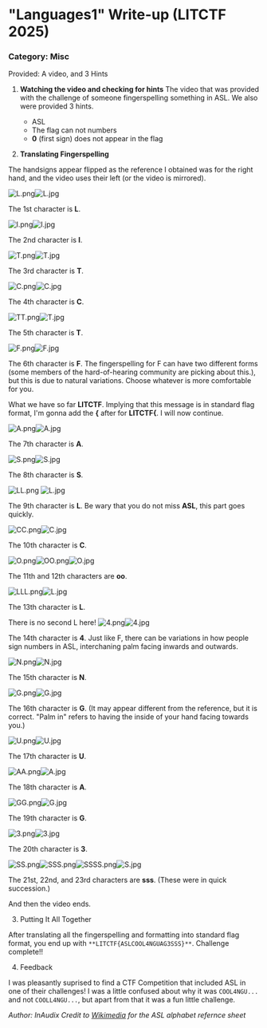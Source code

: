 # "Languages1" Write-up (LITCTF 2025)
### Category: Misc
Provided: A video, and 3 Hints

1. **Watching the video and checking for hints**
	The video that was provided with the challenge of someone fingerspelling something in ASL. We also were provided 3 hints.
	- ASL
    - The flag can not numbers
    - **0** (first sign) does not appear in the flag

2. **Translating Fingerspelling**

The handsigns  appear flipped as the reference I obtained was for the right hand, and the video uses their left (or the video is mirrored). 

![L.png](SCREENSHOTS/L.png "L.png")![L.jpg](REFERENCES/L.jpg)

The 1st character is **L**.

![I.png](SCREENSHOTS/I.png)![I.jpg](REFERENCES/I.jpg)

The 2nd character is **I**.

![T.png](SCREENSHOTS/T.png)![T.jpg](REFERENCES/T.jpg)

The 3rd character is **T**.

![C.png](SCREENSHOTS/C.png)![C.jpg](REFERENCES/C.jpg)

The 4th character is **C**.

![TT.png](SCREENSHOTS/TT.png)![T.jpg](REFERENCES/T.jpg)

The 5th character is **T**.

![F.png](SCREENSHOTS/F.png)![F.jpg](REFERENCES/F.jpg)

The 6th character is **F**. The fingerspelling for F can have two different forms (some members of the hard-of-hearing community are picking about this.), but this is due to natural variations. Choose whatever is more comfortable for you.

What we have so far **LITCTF**. Implying that this message is in standard flag format, I'm gonna add the **{** after for **LITCTF{**. I will now continue.

![A.png](SCREENSHOTS/A.png)![A.jpg](REFERENCES/A.jpg)

The 7th character is **A**.

![S.png](SCREENSHOTS/S.png)![S.jpg](REFERENCES/S.jpg)

The 8th character is **S**.

![LL.png](SCREENSHOTS/LL.png) ![L.jpg](REFERENCES/L.jpg)

The 9th character is **L**. Be wary that you do not miss **ASL**, this part goes quickly.

![CC.png](SCREENSHOTS/CC.png)![C.jpg](REFERENCES/C.jpg)

The 10th character is **C**.

![O.png](SCREENSHOTS/O.png)![OO.png](SCREENSHOTS/OO.png)![O.jpg](REFERENCES/O.jpg)

The 11th and 12th characters are **oo**.

![LLL.png](SCREENSHOTS/LLL.png)![L.jpg](REFERENCES/L.jpg)

The 13th character is **L**.

There is no second L here!
![4.png](SCREENSHOTS/4.png)![4.jpg](REFERENCES/4.jpg)

The 14th character is **4**. Just like F, there can be variations in how people sign numbers in ASL, interchaning palm facing inwards and outwards.

![N.png](SCREENSHOTS/N.png)![N.jpg](REFERENCES/N.jpg)

The 15th character is **N**.

![G.png](SCREENSHOTS/G.png)![G.jpg](REFERENCES/G.jpg)

The 16th character is **G**. (It may appear different from the reference, but it is correct. "Palm in" refers to having the inside of your hand facing towards you.)

![U.png](SCREENSHOTS/U.png)![U.jpg](REFERENCES/U.jpg)

The 17th character is **U**.

![AA.png](SCREENSHOTS/AA.png)![A.jpg](REFERENCES/A.jpg)

The 18th character is **A**.

![GG.png](SCREENSHOTS/GG.png)![G.jpg](REFERENCES/G.jpg)

The 19th character is **G**.

![3.png](SCREENSHOTS/3.png)![3.jpg](REFERENCES/3.jpg)

The 20th character is **3**.

![SS.png](SCREENSHOTS/SS.png)![SSS.png](SCREENSHOTS/SSS.png)![SSSS.png](SCREENSHOTS/SSSS.png)![S.jpg](REFERENCES/S.jpg)

The 21st, 22nd, and 23rd characters are **sss**. (These were in quick succession.)

And then the video ends.

3. Putting It All Together

After translating all the fingerspelling and formatting into standard flag format, you end up with `**LITCTF{ASLCOOL4NGUAG3SSS}**`. Challenge complete!!

4. Feedback

I was pleasantly suprised to find a CTF Competition that included ASL in one of their challenges! I was a little confused about why it was `COOL4NGU...` and not `COOLL4NGU...`, but apart from that it was a fun little challenge.

_Author: InAudix_
_Credit to [Wikimedia](https://commons.wikimedia.org/wiki/File:Asl_alphabet_gallaudet_ann.svg) for the ASL alphabet refernce sheet_
